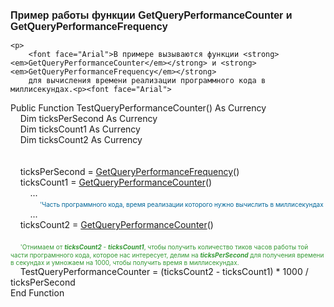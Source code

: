 ﻿<html>
<head>
<title>GetQueryPerformance</title>
    <style type="text/css">
        .style2
        {
            color: #009900;
        }
        .style3
        {
            color: #339933;
        }
        .style5
        {
            color: #006699;
        }
        .style6
        {
            font-size: x-small;
        }
        </style>
</head>

<body>

<p><strong><font face="Arial" size="3">Пример работы функции GetQueryPerformanceCounter и GetQueryPerformanceFrequency</font></strong></p>

    <p>
        <font face="Arial">В примере вызываются функции <strong><em>GetQueryPerformanceCounter</em></strong> и <strong><em>GetQueryPerformanceFrequency</em></strong>
        для вычисления времени реализации программного кода в миллисекундах.<p><font face="Arial">
Public Function TestQueryPerformanceCounter() As Currency<br>
&nbsp;&nbsp;&nbsp;
Dim ticksPerSecond As Currency<br>
&nbsp;&nbsp;&nbsp;
Dim ticksCount1 As Currency<br />
&nbsp;&nbsp;&nbsp; Dim ticksCount2 As Currency<br />
        <br />
&nbsp;&nbsp;<br>
&nbsp;&nbsp;&nbsp;
ticksPerSecond = <a href="../Functions/Functions/GetQueryPerformanceFrequency.html">GetQueryPerformanceFrequency</a>()<br>
&nbsp;&nbsp;&nbsp;
ticksCount1 = <a href="../Functions/Functions/GetQueryPerformanceCounter.html">GetQueryPerformanceCounter</a>()<br />
&nbsp;&nbsp;&nbsp;&nbsp;&nbsp; &nbsp; ...<br />
&nbsp;&nbsp;&nbsp;&nbsp;&nbsp;&nbsp;&nbsp; <span class="style2">&nbsp;&nbsp; </span>
        <span class="style5">&nbsp;<span class="style6">&#39;Часть программного кода, время реализации которого нужно вычислить 
        в миллисекундах</span></span><br />
&nbsp;&nbsp;&nbsp;&nbsp;&nbsp;&nbsp;&nbsp; ...<br />
&nbsp;&nbsp;&nbsp; ticksCount2 = <a href="../Functions/Functions/GetQueryPerformanceCounter.html">GetQueryPerformanceCounter</a>()<br />
        <br />
&nbsp;&nbsp;&nbsp; <span class="style3"><span class="style6">&#39;Отнимаем от </span> <strong><em>
        <span class="style6">ticksCount2</span></em></strong><span class="style6"> - 
        </span> <strong><em><span class="style6">ticksCount1</span></em></strong><span 
            class="style6">, чтобы получить количество тиков часов работы той части 
        програмнного кода, которое нас интересует,&nbsp;делим на <em> <strong>ticksPerSecond</strong></em> 
        для получения времени в секундах и умножаем на 1000, чтобы получить время в 
        миллисекундах. </span></span><br>
&nbsp;&nbsp;&nbsp;
TestQueryPerformanceCounter = (ticksCount2 - ticksCount1) * 1000 / ticksPerSecond<br>
End Function<br>
        <br>
</font></p>
</body>
</html>
